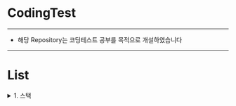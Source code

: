 # CodingTest
------------------------------------------------------------
- 해당 Repository는 코딩테스트 공부를 목적으로 개설하였습니다
----------------------------------------
# List

<details>
  <summary>1. 스택</summary> 
  스택은 데이터를 집어넣을 수 있는 선형 자료형으로 나중에 집어넣은 데이터가 먼저 나오는 LIFO(Last In First Out) 방식의 자료구조입니다.

  - push : 데이터를 집어넣는 동작
  - pop : 데이터를 추출하는 동작
  - peek : 맨 나중에 집어넣은 데이터를 확인하는 동작

  Ja
</details>
